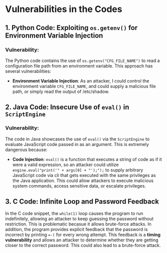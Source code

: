 # Vulnerabilities in the Codes


## 1. Python Code: Exploiting `os.getenv()` for Environment Variable Injection

### Vulnerability:
The Python code contains the use of `os.getenv("CFG_FILE_NAME")` to read a configuration file path from an environment variable. This approach has several vulnerabilities:
- **Environment Variable Injection**: As an attacker, I could control the environment variable `CFG_FILE_NAME`, and could supply a malicious file path, or simply read the output of /etc/shadow.
  

## 2. Java Code: Insecure Use of `eval()` in `ScriptEngine`

### Vulnerability:
The code in Java showcases the use of `eval()` via the `ScriptEngine` to evaluate JavaScript code passed in as an argument. This is extremely dangerous because:
- **Code Injection**: `eval()` is a function that executes a string of code as if it were a valid expression, so an attacker could utilize `engine.eval("print('" + args[0] + "');");` to supply arbitrary JavaScript code via cli that gets executed with the same privileges as the Java application. This could allow attackers to execute malicious system commands, access sensitive data, or escalate privileges.
  

## 3. C Code: Infinite Loop and Password Feedback

In the C code snippet, the `while(1)` loop causes the program to run indefinitely, allowing an attacker to keep guessing the password without restriction. This is problematic becasue it allows brute-force attacks. 
In addition, the program provides explicit feedback that the password is incorrect by printing `=-(` for every wrong attempt. This feedback is a **timing vulnerability** and allows an attacker to determine whether they are getting closer to the correct password. This could also lead to a brute-force attack.


